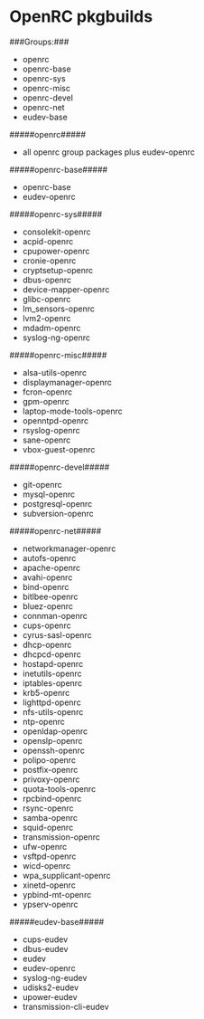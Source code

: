 OpenRC pkgbuilds
=========

###Groups:###

* openrc
* openrc-base
* openrc-sys
* openrc-misc
* openrc-devel
* openrc-net
* eudev-base


#####openrc#####

* all openrc group packages plus eudev-openrc

#####openrc-base#####

* openrc-base
* eudev-openrc

#####openrc-sys#####

* consolekit-openrc
* acpid-openrc
* cpupower-openrc
* cronie-openrc
* cryptsetup-openrc
* dbus-openrc
* device-mapper-openrc
* glibc-openrc
* lm_sensors-openrc
* lvm2-openrc
* mdadm-openrc
* syslog-ng-openrc

#####openrc-misc#####

* alsa-utils-openrc
* displaymanager-openrc
* fcron-openrc
* gpm-openrc
* laptop-mode-tools-openrc
* openntpd-openrc
* rsyslog-openrc
* sane-openrc
* vbox-guest-openrc

#####openrc-devel#####

* git-openrc
* mysql-openrc
* postgresql-openrc
* subversion-openrc

#####openrc-net#####

* networkmanager-openrc
* autofs-openrc
* apache-openrc
* avahi-openrc
* bind-openrc
* bitlbee-openrc
* bluez-openrc
* connman-openrc
* cups-openrc
* cyrus-sasl-openrc
* dhcp-openrc
* dhcpcd-openrc
* hostapd-openrc
* inetutils-openrc
* iptables-openrc
* krb5-openrc
* lighttpd-openrc
* nfs-utils-openrc
* ntp-openrc
* openldap-openrc
* openslp-openrc
* openssh-openrc
* polipo-openrc
* postfix-openrc
* privoxy-openrc
* quota-tools-openrc
* rpcbind-openrc
* rsync-openrc
* samba-openrc
* squid-openrc
* transmission-openrc
* ufw-openrc
* vsftpd-openrc
* wicd-openrc
* wpa_supplicant-openrc
* xinetd-openrc
* ypbind-mt-openrc
* ypserv-openrc


#####eudev-base#####

* cups-eudev
* dbus-eudev
* eudev
* eudev-openrc
* syslog-ng-eudev
* udisks2-eudev
* upower-eudev
* transmission-cli-eudev
